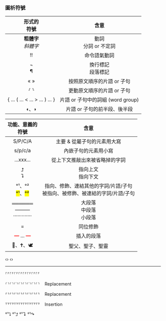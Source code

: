 
### 圖析符號

形式的</br>符號  | 含意 |
:---: | :----: | 
<strong>粗體字</strong></br><em>斜體字</em> | 動詞</br>分詞 or 不定詞 |
‼ | 命令語氣動詞 |
¬</br>¶ | 換行標記</br>段落標記 |
« » | 按照原文順序的片語 or 子句 |
⸉ ⸊ | 更動原文順序的片語 or 子句 |
{ ... ( ... < ... > ... ) ... } | 片語 or 子句中的詞組 (word group) |
◖、◗ | 片語 or 子句的前半段、後半段|



功能、意義的</br>符號  | 含意 |
:---: | :----: | 
S/P/C/A| 主要 & 從屬子句的元素用大寫|
 s/p/c/a | 內嵌子句的元素用小寫|
...xxx... | 從上下文推敲出來被省略掉的字詞 |
⮥</br>⮧ |  指向上文</br>指向下文 |
°¹、°²</br><mark>°¹</mark>、<mark>°²</mark>  | 指向、修飾、連結其他的字詞/片語/子句</br>被指向、被修飾、被連結的字詞/片語/子句 |
══════</br> ———</br>·············| 大段落</br>中段落</br>小段落
= |  同位修飾 |
<strong><font color='red'>—</font></strong> ... <strong><font color='red'>—</font></strong> | 插入的段落
🕍︎、🕇、🕊️ | 聖父、聖子、聖靈 |


‹›
‹›



---


⸀⸁⸀⸁⸀⸁⸀⸁⸀⸁⸀⸁⸀⸁⸀⸁

⸂⸃⸂⸃⸂⸃⸂⸃⸂⸃⸂⸃⸂⸃⸂⸃    Replacement

⸄⸅⸄⸅⸄⸅⸄⸅⸄⸅⸄⸅⸄⸅⸄⸅    Replacement

⸆⸇⸆⸇⸆⸇⸆⸇⸆⸇⸆⸇⸆⸇⸆⸇    Insertion


°¹⮧
°¹⮥
°¹↴	
°¹↷